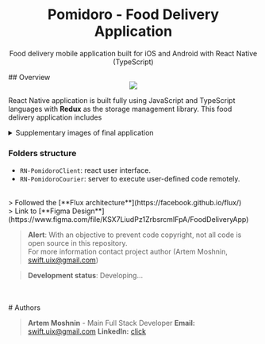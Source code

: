 <h1 align="center">Pomidoro - Food Delivery Application </h1>
<p align="center">Food delivery mobile application built for iOS and Android with React Native (TypeScript)
</p>
## Overview

<div align="center">
  <img src="./Pomidoro-W.png" />
</div>

React Native application is built fully using JavaScript and TypeScript languages with **Redux** as the storage management library.
This food delivery application includes 

<details>
  <summary>
  Supplementary images of final application
  </summary>
  
   <p float="center">
 <img src="https://user-images.githubusercontent.com/62706319/84562206-f5bdc680-ad52-11ea-8544-d652ed9e8906.PNG"  />
 <img src="https://user-images.githubusercontent.com/62706319/84562253-53521300-ad53-11ea-84c2-0c2a251b3a6f.PNG"  />
 <img src="https://user-images.githubusercontent.com/62706319/84562563-92816380-ad55-11ea-97ec-61ac88599a95.PNG"  />
 <img src="https://user-images.githubusercontent.com/62706319/84562294-c52a5c80-ad53-11ea-8ef9-6a3d62807bbe.PNG"  />
</p>
</details>

### Folders structure

- `RN-PomidoroClient`: react user interface.
- `RN-PomidoroCourier`: server to execute user-defined code remotely.


</br>
> Followed the [**Flux architecture**](https://facebook.github.io/flux/) </br>
> Link to [**Figma Design**](https://www.figma.com/file/KSX7LiudPz1ZrbsrcmIFpA/FoodDeliveryApp)

> **Alert**: With an objective to prevent code copyright, not all code is open source in this repository. </br>
> For more information contact project author (Artem Moshnin, swift.uix@gmail.com)

> **Development status**: Developing...
</br>
<br>
# Authors

> **Artem Moshnin** - Main Full Stack Developer
> **Email:** swift.uix@gmail.com
> **LinkedIn:** [click](https://www.linkedin.com/in/artem77/)
</br>



